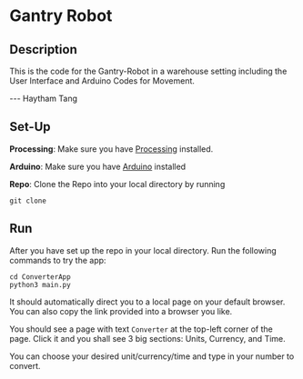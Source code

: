 # Gantry Robot

## Description
This is the code for the Gantry-Robot in a warehouse setting including the User Interface and Arduino Codes for Movement.

--- Haytham Tang
## Set-Up
**Processing**: Make sure you have [Processing](https://processing.org/download) installed.

**Arduino**: Make sure you have [Arduino](https://support.arduino.cc/hc/en-us/articles/360019833020-Download-and-install-Arduino-IDE) installed

**Repo**: Clone the Repo into your local directory by running
```
git clone 
```
## Run
After you have set up the repo in your local directory. Run the following commands to try the app:
```
cd ConverterApp
python3 main.py
```
It should automatically direct you to a local page on your default browser. You can also copy the link provided into a browser you like. 

You should see a page with text ```Converter``` at the top-left corner of the page. Click it and you shall see 3 big sections: Units, Currency, and Time.

You can choose your desired unit/currency/time and type in your number to convert.
